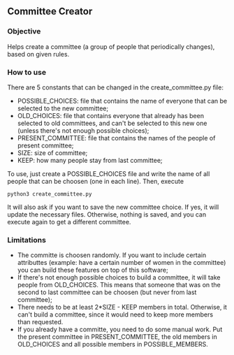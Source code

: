 ## Committee Creator
### Objective
Helps create a committee (a group of people that periodically changes), based on given rules.

### How to use
There are 5 constants that can be changed in the create_committee.py file:
- POSSIBLE_CHOICES: file that contains the name of everyone that can be selected to the new committee;
- OLD_CHOICES: file that contains everyone that already has been selected to old committees, and can't be selected to this new one (unless there's not enough possible choices);
- PRESENT_COMMITTEE: file that contains the names of the people of present committee;
- SIZE: size of committee;
- KEEP: how many people stay from last committee;

To use, just create a POSSIBLE_CHOICES file and write the name of all people that can be choosen (one in each line). Then, execute
```
python3 create_committee.py
```
It will also ask if you want to save the new committee choice. If yes, it will update the necessary files. Otherwise, nothing is saved, and you can execute again to get a different committee.

### Limitations
- The committe is choosen randomly. If you want to include certain attributtes (example: have a certain number of women in the committee) you can build these features on top of this software;
- If there's not enough possible choices to build a committee, it will take people from OLD_CHOICES. This means that someone that was on the second to last committee can be choosen (but never from last committee);
- There needs to be at least 2*SIZE - KEEP members in total. Otherwise, it can't build a committee, since it would need to keep more members than requested.
- If you already have a committe, you need to do some manual work. Put the present committee in PRESENT_COMMITTEE, the old members in OLD_CHOICES and all possible members in POSSIBLE_MEMBERS.
